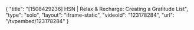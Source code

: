 {
    "title": "[1508429236] HSN | Relax & Recharge: Creating a Gratitude List",
    "type": "solo",
    "layout": "iframe-static",
    "videoId": "123178284",
    "url": "\/tvpembed\/123178284"
}